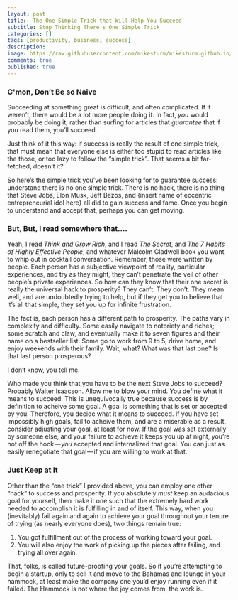 ```yaml
---
layout: post
title:  The One Simple Trick that Will Help You Succeed
subtitle: Stop Thinking There's One Simple Trick
categories: []
tags: [productivity, business, success]
description: 
image: https://raw.githubusercontent.com/mikesturm/mikesturm.github.io/master/assets/key.jpg
comments: true
published: true
---
```


### C'mon, Don’t Be so Naive

Succeeding at something great is difficult, and often complicated. If it weren’t, there would be a lot more people doing it. In fact, _you_ would probably be doing it, rather than surfing for articles that _guarantee_ that if you read them, you’ll succeed.

Just think of it this way: if success is really the result of one simple trick, that must mean that everyone else is either too stupid to read articles like the those, or too lazy to follow the “simple trick”. That seems a bit far-fetched, doesn’t it?

So here’s the simple trick you’ve been looking for to guarantee success: understand there is no one simple trick. There is no hack, there is no thing that Steve Jobs, Elon Musk, Jeff Bezos, and {insert name of eccentric entrepreneurial idol here} all did to gain success and fame. Once you begin to understand and accept that, perhaps you can get moving.

### But, But, I read somewhere that….

Yeah, I read _Think and Grow Rich_, and I read _The Secret_, and _The 7 Habits of Highly Effective People_, and whatever Malcolm Gladwell book you want to whip  out in cocktail conversation. Remember, those were written by people. Each person has a subjective viewpoint of reality, particular experiences, and try as they might, they can’t penetrate the veil of other people’s private experiences. So how can they know that their one secret is really the universal hack to prosperity? They can’t. They don’t. They mean well, and are undoubtedly trying to help, but if they get you to believe that it’s all that simple, they set you up for infinite frustration.

The fact is, each person has a different path to prosperity. The paths vary in complexity and difficulty. Some easily navigate to notoriety and riches; some scratch and claw, and eventually make it to seven figures and their name on a bestseller list. Some go to work from 9 to 5, drive home, and enjoy weekends with their family. Wait, what? What was that last one? Is that last person prosperous?

I don’t know, you tell me.

Who made you think that you have to be the next Steve Jobs to succeed? Probably Walter Isaacson. Allow me to blow your mind. You define what it means to succeed. This is unequivocally true because success is by definition to acheive some goal. A goal is something that is set or accepted by you. Therefore, you decide what it means to succeed. If you have set impossibly high goals, fail to acheive them, and are a miserable as a result, consider adjusting your goal, at least for now. If the goal was set externally by someone else, and your failure to achieve it keeps you up at night, you’re not off the hook — _you_ accepted and internalized that goal. You can just as easily renegotiate that goal — if you are willing to work at that.

### Just Keep at It

Other than the “one trick” I provided above, you can employ one other “hack” to success and prosperity. If you absolutely _must_ keep an audacious goal for yourself, then make it one such that the extremely hard work needed to accomplish it is fulfilling in and of itself. This way, when you (inevitably) fail again and again to achieve your goal throughout your tenure of trying (as nearly everyone does), two things remain true:

1. You got fulfillment out of the process of working toward your goal.
2. You will also enjoy the work of picking up the pieces after failing, and trying all over again.

That, folks, is called future-proofing your goals. So if you’re attempting to begin a startup, only to sell it and move to the Bahamas and lounge in your hammock, at least make the company one you’d enjoy running even if it failed. The Hammock is not where the joy comes from, the work is.

